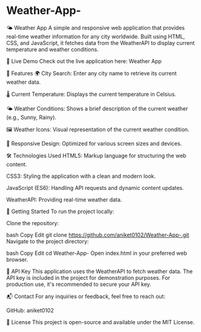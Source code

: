 # Weather-App-


🌤️ Weather App
A simple and responsive web application that provides real-time weather information for any city worldwide. Built using HTML, CSS, and JavaScript, it fetches data from the WeatherAPI to display current temperature and weather conditions.

🚀 Live Demo
Check out the live application here: Weather App

🧰 Features
🌍 City Search: Enter any city name to retrieve its current weather data.

🌡️ Current Temperature: Displays the current temperature in Celsius.

🌤️ Weather Conditions: Shows a brief description of the current weather (e.g., Sunny, Rainy).

🖼️ Weather Icons: Visual representation of the current weather condition.

📱 Responsive Design: Optimized for various screen sizes and devices.

🛠️ Technologies Used
HTML5: Markup language for structuring the web content.

CSS3: Styling the application with a clean and modern look.

JavaScript (ES6): Handling API requests and dynamic content updates.

WeatherAPI: Providing real-time weather data.


📂 Getting Started
To run the project locally:

Clone the repository:

bash
Copy
Edit
git clone https://github.com/aniket0102/Weather-App-.git
Navigate to the project directory:

bash
Copy
Edit
cd Weather-App-
Open index.html in your preferred web browser.


🔑 API Key
This application uses the WeatherAPI to fetch weather data. The API key is included in the project for demonstration purposes. For production use, it's recommended to secure your API key.

📬 Contact
For any inquiries or feedback, feel free to reach out:

GitHub: aniket0102

📄 License
This project is open-source and available under the MIT License.
